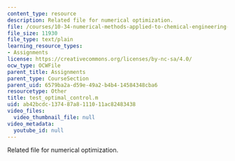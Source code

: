 ```yaml
---
content_type: resource
description: Related file for numerical optimization.
file: /courses/10-34-numerical-methods-applied-to-chemical-engineering-fall-2005/ab42bcdc137487a8111011ac82483438_test_optimal_control.m
file_size: 11930
file_type: text/plain
learning_resource_types:
- Assignments
license: https://creativecommons.org/licenses/by-nc-sa/4.0/
ocw_type: OCWFile
parent_title: Assignments
parent_type: CourseSection
parent_uid: 6579ba2a-d59e-49a2-b4b4-14584348cba6
resourcetype: Other
title: test_optimal_control.m
uid: ab42bcdc-1374-87a8-1110-11ac82483438
video_files:
  video_thumbnail_file: null
video_metadata:
  youtube_id: null
---
```

Related file for numerical optimization.